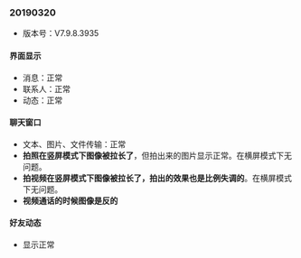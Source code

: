### 20190320

- 版本号：V7.9.8.3935

#### 界面显示

- 消息：正常
- 联系人：正常
- 动态：正常

#### 聊天窗口

- 文本、图片、文件传输：正常
- **拍照在竖屏模式下图像被拉长了**，但拍出来的图片显示正常。在横屏模式下无问题。
- **拍视频在竖屏模式下图像被拉长了，拍出的效果也是比例失调的**。在横屏模式下无问题。
- **视频通话的时候图像是反的**

#### 好友动态

- 显示正常

